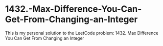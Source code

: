 # 1432.-Max-Difference-You-Can-Get-From-Changing-an-Integer
This is my personal solution to the LeetCode problem: 1432. Max Difference You Can Get From Changing an Integer
